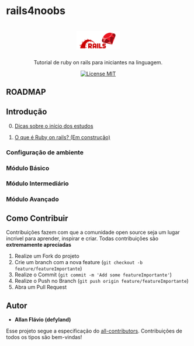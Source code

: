 # rails4noobs

<h1 align="center">
  <img src="./images/rails_logo.png" alt="Ruby on rails" width="120">
</h1>

<p align="center">Tutorial de ruby on rails para iniciantes na linguagem.</p>

<p align="center">
  <a href="https://opensource.org/licenses/MIT">
    <img src="https://img.shields.io/badge/License-MIT-blue.svg" alt="License MIT">
  </a>
</p>

## ROADMAP
## Introdução
  0. [Dicas sobre o início dos estudos](./0-general-tips/general-tips.md)

  1. [O que é Ruby on rails? (Em construção)](/1-introduction/1-what-is-ruby-on-rails.md)
### Configuração de ambiente

### Módulo Básico

### Módulo Intermediário

### Módulo Avançado

## Como Contribuir

Contribuições fazem com que a comunidade open source seja um lugar incrível para aprender, inspirar e criar. Todas contribuições são **extremamente apreciadas**

1. Realize um Fork do projeto
2. Crie um branch com a nova feature (`git checkout -b feature/featureImportante`)
3. Realize o Commit (`git commit -m 'Add some featureImportante'`)
4. Realize o Push no Branch (`git push origin feature/featureImportante`)
5. Abra um Pull Request

## Autor

- **Allan Flávio (defyland)**

<!-- ALL-CONTRIBUTORS-LIST:END -->

Esse projeto segue a especificação do [all-contributors](https://github.com/all-contributors/all-contributors). Contribuições de todos os tipos são bem-vindas!
